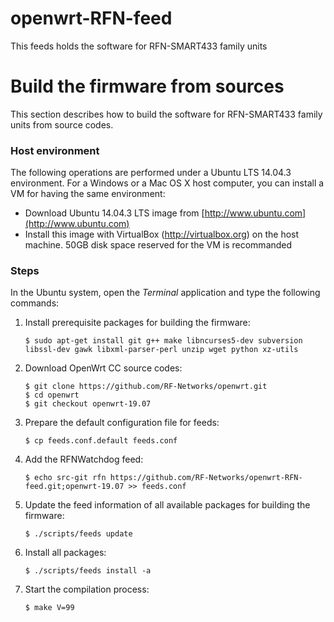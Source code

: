 # openwrt-RFN-feed
This feeds holds the software for RFN-SMART433 family units

# Build the firmware from sources

This section describes how to build the software for RFN-SMART433 family units from source codes.


### Host environment
The following operations are performed under a Ubuntu LTS 14.04.3 environment. For a Windows or a Mac OS X host computer, you can install a VM for having the same environment:
* Download Ubuntu 14.04.3 LTS image from [http://www.ubuntu.com](http://www.ubuntu.com)
* Install this image with VirtualBox (http://virtualbox.org) on the host machine. 50GB disk space reserved for the VM is recommanded


### Steps
In the Ubuntu system, open the *Terminal* application and type the following commands:

1. Install prerequisite packages for building the firmware:
    ```
    $ sudo apt-get install git g++ make libncurses5-dev subversion libssl-dev gawk libxml-parser-perl unzip wget python xz-utils
    ```

2. Download OpenWrt CC source codes:
    ```
    $ git clone https://github.com/RF-Networks/openwrt.git
	$ cd openwrt
	$ git checkout openwrt-19.07
    ```
    
3. Prepare the default configuration file for feeds:
    ```
    $ cp feeds.conf.default feeds.conf
    ```
    
4. Add the RFNWatchdog feed:
    
    ```
    $ echo src-git rfn https://github.com/RF-Networks/openwrt-RFN-feed.git;openwrt-19.07 >> feeds.conf
    ```
5. Update the feed information of all available packages for building the firmware:
    
    ```
    $ ./scripts/feeds update
    ```
6. Install all packages:
    
    ```
    $ ./scripts/feeds install -a
    ```
7. Start the compilation process:
    
    ```
    $ make V=99
    ```